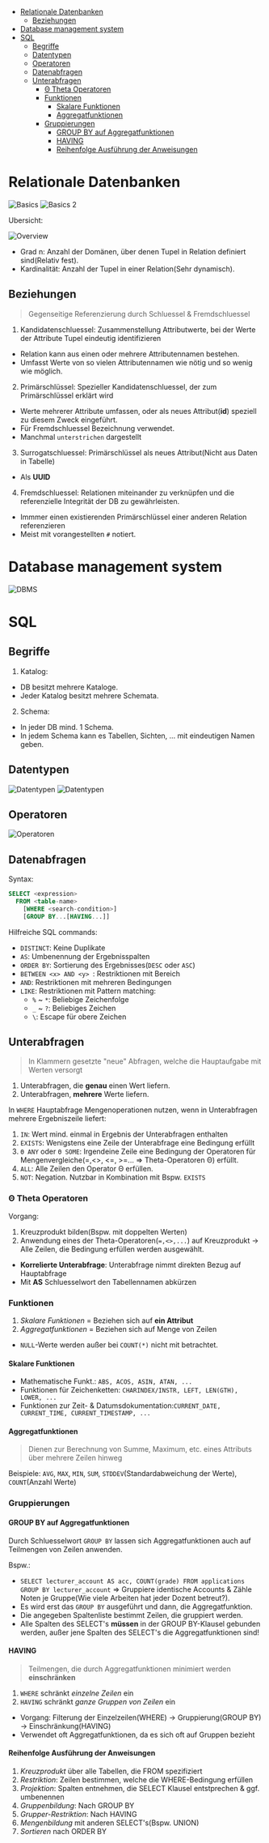 - [Relationale Datenbanken](#relationale-datenbanken)
  * [Beziehungen](#beziehungen)
- [Database management system](#database-management-system)
- [SQL](#sql)
  * [Begriffe](#begriffe)
  * [Datentypen](#datentypen)
  * [Operatoren](#operatoren)
  * [Datenabfragen](#datenabfragen)
  * [Unterabfragen](#unterabfragen)
    + [Θ Theta Operatoren](#%CE%B8-theta-operatoren)
    + [Funktionen](#funktionen)
      - [Skalare Funktionen](#skalare-funktionen)
      - [Aggregatfunktionen](#aggregatfunktionen)
    + [Gruppierungen](#gruppierungen)
      - [GROUP BY auf Aggregatfunktionen](#group-by-auf-aggregatfunktionen)
      - [HAVING](#having)
      - [Reihenfolge Ausführung der Anweisungen](#reihenfolge-ausfuhrung-der-anweisungen) 
# Relationale Datenbanken

<!-- TODO beschr. der Aufgaben des dbms  ? -->

![Basics](./img/basics.png)
![Basics 2](./img/basics2.png)

Ubersicht:

![Overview](./img/overview.png)

* Grad n: Anzahl der Domänen, über denen Tupel in Relation definiert sind(Relativ fest).
* Kardinalität: Anzahl der Tupel in einer Relation(Sehr dynamisch).

## Beziehungen

> Gegenseitige Referenzierung durch Schluessel & Fremdschluessel

1. Kandidatenschluessel: Zusammenstellung Attributwerte, bei der Werte der Attribute Tupel eindeutig identifizieren
  * Relation kann aus einen oder mehrere Attributennamen bestehen.
  * Umfasst Werte von so vielen Attributennamen wie nötig und so wenig wie möglich.
2. Primärschlüssel: Spezieller Kandidatenschluessel, der zum Primärschlüssel erklärt wird
  * Werte mehrerer Attribute umfassen, oder als neues Attribut(**id**) speziell zu diesem Zweck eingeführt.
  * Für Fremdschluessel Bezeichnung verwendet.
  * Manchmal `unterstrichen` dargestellt
3. Surrogatschluessel: Primärschlüssel als neues Attribut(Nicht aus Daten in Tabelle)
  * Als __UUID__
4. Fremdschluessel: Relationen miteinander zu verknüpfen und die referenzielle Integrität der DB zu gewährleisten.
  * Immmer einen existierenden Primärschlüssel einer anderen Relation referenzieren
  * Meist mit vorangestellten `#` notiert.

# Database management system

![DBMS](./img/dbms.png)

<!-- TODO beschr. der Einzelnen Schichten  ? -->

# SQL

## Begriffe

1. Katalog:
  * DB besitzt mehrere Kataloge.
  * Jeder Katalog besitzt mehrere Schemata.
2. Schema:
  * In jeder DB mind. 1 Schema.
  * In jedem Schema kann es Tabellen, Sichten, ... mit eindeutigen Namen geben.

## Datentypen

![Datentypen](./img/datentypen1.png)
![Datentypen](./img/datentypen2.png)

## Operatoren

![Operatoren](./img/operatoren.png)

## Datenabfragen

Syntax:

```SQL
SELECT <expression>
  FROM <table-name>
    [WHERE <search-condition>]
    [GROUP BY...[HAVING...]]
```

Hilfreiche SQL commands:

* `DISTINCT`: Keine Duplikate
* `AS`: Umbenennung der Ergebnisspalten
* `ORDER BY`: Sortierung des Ergebnisses(`DESC` oder `ASC`)
* `BETWEEN <x> AND <y> `: Restriktionen mit Bereich
* `AND`: Restriktionen mit mehreren Bedingungen
* `LIKE`: Restriktionen mit Pattern matching:
  * `%` ~ `*`: Beliebige Zeichenfolge
  * `_`  ~ `?`: Beliebiges Zeichen
  * `\`: Escape für obere Zeichen

## Unterabfragen

> In Klammern gesetzte "neue" Abfragen, welche die Hauptaufgabe mit Werten versorgt

1. Unterabfragen, die **genau** einen Wert liefern.
2. Unterabfragen, **mehrere** Werte liefern.

In `WHERE` Hauptabfrage Mengenoperationen nutzen, wenn in Unterabfragen mehrere Ergebniszeile liefert:

1. `IN`: Wert mind. einmal in Ergebnis der Unterabfragen enthalten
2. `EXISTS`: Wenigstens eine Zeile der Unterabfrage eine Bedingung erfüllt
3. `Θ ANY` oder `Θ SOME`: Irgendeine Zeile eine Bedingung der Operatoren für Mengenvergleiche(=,<>, <=, >=... => Theta-Operatoren Θ) erfüllt.
4. `ALL`: Alle Zeilen den Operator Θ erfüllen.
5. `NOT`: Negation. Nutzbar in Kombination mit Bspw. `EXISTS`

### Θ Theta Operatoren

Vorgang:

1. Kreuzprodukt bilden(Bspw. mit doppelten Werten)
2. Anwendung eines der Theta-Operatoren(`=,<>,...`) auf Kreuzprodukt -> Alle Zeilen, die Bedingung erfüllen werden ausgewählt.

* **Korrelierte Unterabfrage**: Unterabfrage nimmt direkten Bezug auf Hauptabfrage
* Mit **AS** Schluesselwort den Tabellennamen abkürzen

### Funktionen

1. _Skalare Funktionen_ = Beziehen sich auf **ein Attribut**
2. _Aggregatfunktionen_ = Beziehen sich auf Menge von Zeilen

* `NULL`-Werte werden außer bei `COUNT(*)` nicht mit betrachtet.

#### Skalare Funktionen

* Mathematische Funkt.: `ABS, ACOS, ASIN, ATAN, ...`
* Funktionen für Zeichenketten: `CHARINDEX/INSTR, LEFT, LEN(GTH), LOWER, ...`
* Funktionen zur Zeit- & Datumsdokumentation:`CURRENT_DATE, CURRENT_TIME, CURRENT_TIMESTAMP, ...`

#### Aggregatfunktionen

> Dienen zur Berechnung von Summe, Maximum, etc. eines Attributs über mehrere Zeilen hinweg

Beispiele: `AVG`, `MAX`, `MIN`, `SUM`, `STDDEV`(Standardabweichung der Werte), `COUNT`(Anzahl Werte)

### Gruppierungen

#### GROUP BY auf Aggregatfunktionen

Durch Schluesselwort `GROUP BY` lassen sich Aggregatfunktionen auch auf Teilmengen von Zeilen anwenden.

Bspw.:

* `SELECT lecturer_account AS acc, COUNT(grade) FROM applications GROUP BY lecturer_account` => Gruppiere identische Accounts & Zähle Noten je Gruppe(Wie viele Arbeiten hat jeder Dozent betreut?).
* Es wird erst das `GROUP BY` ausgeführt und dann, die Aggregatfunktion.
* Die angegeben Spaltenliste bestimmt Zeilen, die gruppiert werden.
* Alle Spalten des SELECT's **müssen** in der GROUP BY-Klausel gebunden werden, außer jene Spalten des SELECT's die Aggregatfunktionen sind!

#### HAVING

> Teilmengen, die durch Aggregatfunktionen minimiert werden **einschränken**

1. `WHERE` schränkt *einzelne Zeilen* ein
2. `HAVING` schränkt *ganze Gruppen von Zeilen* ein

* Vorgang: Filterung der Einzelzeilen(WHERE) -> Gruppierung(GROUP BY) -> Einschränkung(HAVING)
* Verwendet oft Aggregatfunktionen, da es sich oft auf Gruppen bezieht

#### Reihenfolge Ausführung der Anweisungen

1. *Kreuzprodukt* über alle Tabellen, die FROM spezifiziert
2. *Restriktion*: Zeilen bestimmen, welche die WHERE-Bedingung erfüllen
3. *Projektion*: Spalten entnehmen, die SELECT Klausel entstprechen & ggf. umbenennen
4. *Gruppenbildung*: Nach GROUP BY
5. *Grupper-Restriktion*: Nach HAVING
6. *Mengenbildung* mit anderen SELECT's(Bspw. UNION)
7. *Sortieren* nach ORDER BY

### 

<!-- WIP Slide XX -->
